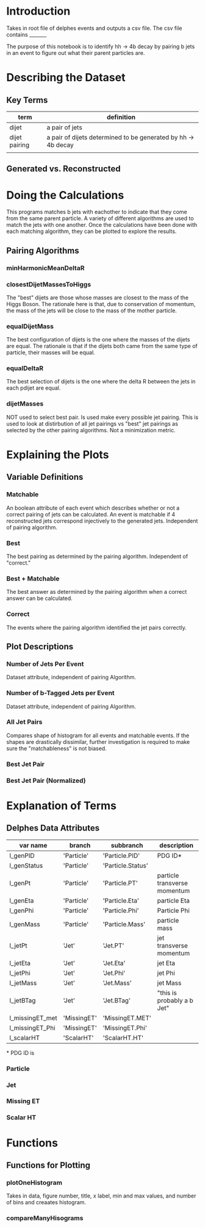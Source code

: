 # Introduction
Takes in root file of delphes events and outputs a csv file. The csv file contains _______

The purpose of this notebook is to identify hh &rarr; 4b decay by pairing b jets in an event to figure out what their parent particles are. 

# Describing the Dataset
## Key Terms
| term  	| definition                          	|
|-------	|-------------------------------------	|
| dijet 	| a pair of jets  	|
| dijet pairing   	|  a pair of dijets determined to be generated by hh &rarr; 4b decay |
|       	|                                     	|
## Generated vs. Reconstructed
# Doing the Calculations
This programs matches b jets with eachother to indicate that they come from the same parent particle. A variety of different algorithms are used to match the jets with one another. Once the calculations have been done with each matching algorithm, they can be plotted to explore the results. 

## Pairing Algorithms
### minHarmonicMeanDeltaR
### closestDijetMassesToHiggs
The "best" dijets are those whose masses are closest to the mass of the Higgs Boson. The rationale here is that, due to conservation of momentum, the mass of the jets will be close to the mass of the mother particle.
### equalDijetMass
The best configuration of dijets is the one where the masses of the dijets are equal. The rationale is that if the dijets both came from the same type of particle, their masses will be equal.
### equalDeltaR
The best selection of dijets is the one where the delta R between the jets in each pdijet are equal. 
### dijetMasses
NOT used to select best pair. Is used make every possible jet pairing. This is used to look at distirbution of all jet pairings vs "best" jet pairings as selected by the other pairing algorithms. Not a minimization metric.
# Explaining the Plots

## Variable Definitions
### Matchable
An boolean attribute of each event which describes whether or not a correct pairing of jets can be calculated. An event is matchable if 4 reconstructed jets correspond injectively to the generated jets. Independent of pairing algorithm. 
### Best
The best pairing as determined by the pairing algorithm. Independent of "correct." 
### Best + Matchable
The best answer as determined by the pairing algorithm when a correct answer can be calculated.
### Correct
The events where the pairing algorithm identified the jet pairs correctly.

## Plot Descriptions
### Number of Jets Per Event
Dataset attribute, independent of pairing Algorithm. 
### Number of b-Tagged Jets per Event
Dataset attribute, independent of pairing Algorithm. 
### All Jet Pairs 
Compares shape of histogram for all events and matchable events. If the shapes are drastically dissimilar, further investigation is required to make sure the "matchableness" is not biased. 
### Best Jet Pair 
### Best Jet Pair (Normalized)


# Explanation of Terms
## Delphes Data Attributes
| var name        	| branch      	| subbranch         	| description                  	|
|-----------------	|-------------	|-------------------	|------------------------------	|
| l_genPID        	| 'Particle'  	| 'Particle.PID'    	| PDG ID*           	|
| l_genStatus     	| 'Particle'  	| 'Particle.Status' 	|                              	|
| l_genPt         	| 'Particle'  	| 'Particle<span></span>.PT'     	| particle transverse momentum 	|
| l_genEta        	| 'Particle'  	| 'Particle.Eta'    	| particle Eta                 	|
| l_genPhi        	| 'Particle'  	| 'Particle.Phi'    	| Particle Phi                          	|
| l_genMass       	| 'Particle'  	| 'Particle.Mass'   	| particle mass                	|
| l_jetPt         	| 'Jet'       	| 'Jet.<span></span>PT'          	| jet transverse momentum      	|
| l_jetEta        	| 'Jet'       	| 'Jet.Eta'         	| jet Eta                      	|
| l_jetPhi        	| 'Jet'       	| 'Jet.Phi'         	| jet Phi                      	|
| l_jetMass       	| 'Jet'       	| 'Jet.Mass'        	| jet Mass                     	|
| l_jetBTag       	| 'Jet'       	| 'Jet.BTag'        	| "this is probably a b Jet" 	|
| l_missingET_met 	| 'MissingET' 	| 'MissingET.MET'   	|                              	|
| l_missingET_Phi 	| 'MissingET' 	| 'MissingET.Phi'   	|                              	|
| l_scalarHT      	| 'ScalarHT'  	| 'ScalarHT.<span></span>HT'     	|                              	|

\* PDG ID is 

### Particle

### Jet

### Missing ET

### Scalar HT

# Functions 
## Functions for Plotting
### plotOneHistogram
Takes in data, figure number, title, x label, min and max values, and number of
bins and creaates histogram.
### compareManyHisograms



